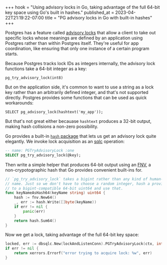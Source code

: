 +++
hook = "Using advisory locks in Go, taking advantage of the full 64-bit key space using Go's built in hashes."
published_at = 2023-04-22T21:19:22-07:00
title = "PG advisory locks in Go with built-in hashes"
+++

Postgres has a feature called [advisory locks](https://www.postgresql.org/docs/current/explicit-locking.html) that allow a client to take out specific locks whose meanings are defined by an application using Postgres rather than within Postgres itself. They're useful for app coordination, like ensuring that only one instance of a certain program starts.

Because Postgres tracks lock IDs as integers internally, the advisory lock functions take a 64-bit integer as a key:

```
pg_try_advisory_lock(int8)
```

But on the application side, it's common to want to use a string as a lock key rather than an arbitrarily defined integer, and that's not supported directly. Postgres provides some functions that can be used as quick workarounds:

```
SELECT pg_advisory_lock(hashtext('my_app'));
```

But that's not great either becauase `hashtext` produces a 32-bit output, making hash collisions a non-zero possibility.

Go provides a built-in [`hash` package](https://pkg.go.dev/hash) that lets us get an advisory lock quite elegantly. We invoke lock acquisition as an [sqlc](/sqlc) operation:

``` sql
-- name: PGTryAdvisoryLock :one
SELECT pg_try_advisory_lock(@key);
```

Then write a simple helper that produces 64-bit output using an [FNV](https://en.wikipedia.org/wiki/Fowler%E2%80%93Noll%E2%80%93Vo_hash_function), a non-crypotographic hash that Go provides convenient built-ins for.

``` go
// `pg_try_advisory_lock` takes a bigint rather than any kind of human-readable
// name. Just so we don't have to choose a random integer, hash a provided name
// to a bigint-compatible 64-bit uint64 and use that.
func keyNameAsHash64(keyName string) uint64 {
	hash := fnv.New64()
	_, err := hash.Write([]byte(keyName))
	if err != nil {
		panic(err)
	}
	return hash.Sum64()
}
```

Now we get a lock, taking advantage of the full 64-bit key space:

``` go
locked, err := dbsqlc.New(lockAndListenConn).PGTryAdvisoryLock(ctx, int64(keyNameAsHash64("worker")))
if err != nil {
    return xerrors.Errorf("error trying to acquire lock: %w", err)
}
```